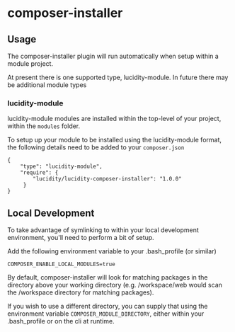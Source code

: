 # composer-installer

## Usage
The composer-installer plugin will run automatically when setup within a module project.

At present there is one supported type, lucidity-module. In future there may be additional module types 

### lucidity-module
lucidity-module modules are installed within the top-level of your project, within the `modules` folder. 

To setup up your module to be installed using the lucidity-module format, the following details need to be added to your `composer.json`

```
{
	"type": "lucidity-module",
    "require": {
        "lucidity/lucidity-composer-installer": "1.0.0"
     }
}

```


## Local Development
To take advantage of symlinking to within your local development environment, you'll need to perform a bit of setup. 

Add the following environment variable to your .bash_profile (or similar)

```
COMPOSER_ENABLE_LOCAL_MODULES=true
```

By default, composer-installer will look for matching packages in the directory above your working directory (e.g. /workspace/web would scan the /workspace directory for matching packages).

If you wish to use a different directory, you can supply that using the environment variable `COMPOSER_MODULE_DIRECTORY`, either within your .bash_profile or on the cli at runtime.

